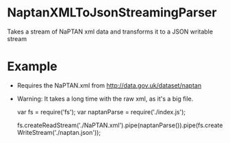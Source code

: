 NaptanXMLToJsonStreamingParser
==============================

Takes a stream of NaPTAN xml data and transforms it to a JSON writable stream


Example
=======
- Requires the NaPTAN.xml from http://data.gov.uk/dataset/naptan
- Warning: It takes a long time with the raw xml, as it's a big file.

    var fs = require('fs');
    var naptanParse = require('./index.js');
    
    fs.createReadStream('./NaPTAN.xml').pipe(naptanParse()).pipe(fs.createWriteStream('./naptan.json'));